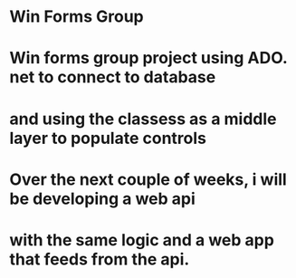 # Win Forms Group
# Win forms group project using ADO. net to connect to database
# and using the classess as a middle layer to populate controls


# Over the next couple of weeks, i will be developing a web api
# with the same logic and a web app that feeds from the api.
